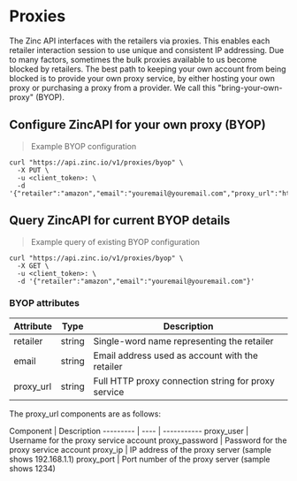 # Proxies

The Zinc API interfaces with the retailers via proxies. This enables each retailer interaction session to use unique and consistent IP addressing. Due to many factors, sometimes the bulk proxies available to us become blocked by retailers. The best path to keeping your own account from being blocked is to provide your own proxy service, by either hosting your own proxy or purchasing a proxy from a provider. We call this "bring-your-own-proxy" (BYOP).

## Configure ZincAPI for your own proxy (BYOP)

> Example BYOP configuration

```shell
curl "https://api.zinc.io/v1/proxies/byop" \
  -X PUT \
  -u <client_token>: \
  -d '{"retailer":"amazon","email":"youremail@youremail.com","proxy_url":"http://proxy_user:proxy_password@192.168.1.1:1234"}'
```

## Query ZincAPI for current BYOP details

> Example query of existing BYOP configuration

```shell
curl "https://api.zinc.io/v1/proxies/byop" \
  -X GET \
  -u <client_token>: \
  -d '{"retailer":"amazon","email":"youremail@youremail.com"}'
```

### BYOP attributes

Attribute | Type | Description
--------- | ---- | -----------
retailer | string | Single-word name representing the retailer
email | string | Email address used as account with the retailer
proxy_url | string | Full HTTP proxy connection string for proxy service

The proxy_url components are as follows:

Component | Description
--------- | ---- | -----------
proxy_user | Username for the proxy service account
proxy_password | Password for the proxy service account
proxy_ip | IP address of the proxy server (sample shows 192.168.1.1)
proxy_port | Port number of the proxy server (sample shows 1234)
